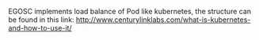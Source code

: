 EGOSC implements load balance of Pod like kubernetes, the structure can be found in this link:
http://www.centurylinklabs.com/what-is-kubernetes-and-how-to-use-it/
